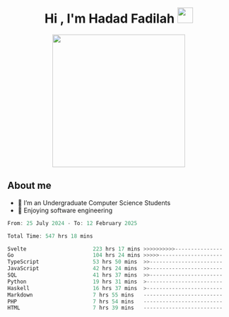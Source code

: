 <h1 align="center">Hi , I'm Hadad Fadilah <img src="https://media.giphy.com/media/hvRJCLFzcasrR4ia7z/giphy.gif" width="35"></h1>

<p align="center">
<img src="https://media.tenor.com/78dNivDemDAAAAAi/speech-bubble-venti.gif" width="300"/>    
</p>


##  About me
- 🔭 I’m an Undergraduate Computer Science Students
- 🌱 Enjoying software engineering

<!--START_SECTION:waka-->

```go
From: 25 July 2024 - To: 12 February 2025

Total Time: 547 hrs 18 mins

Svelte                     223 hrs 17 mins >>>>>>>>>>---------------   40.60 %
Go                         104 hrs 24 mins >>>>>--------------------   18.98 %
TypeScript                 53 hrs 50 mins  >>-----------------------   09.79 %
JavaScript                 42 hrs 24 mins  >>-----------------------   07.71 %
SQL                        41 hrs 37 mins  >>-----------------------   07.57 %
Python                     19 hrs 31 mins  >------------------------   03.55 %
Haskell                    16 hrs 37 mins  >------------------------   03.02 %
Markdown                   7 hrs 55 mins   -------------------------   01.44 %
PHP                        7 hrs 54 mins   -------------------------   01.44 %
HTML                       7 hrs 39 mins   -------------------------   01.39 %
```

<!--END_SECTION:waka-->




<!--
**Fadil-Tao/Fadil-Tao** is a ✨ _special_ ✨ repository because its `README.md` (this file) appears on your GitHub profile.


